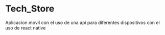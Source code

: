 # Tech_Store
Aplicacion movil con el uso de una api para diferentes dispositivos con el uso de react native 
